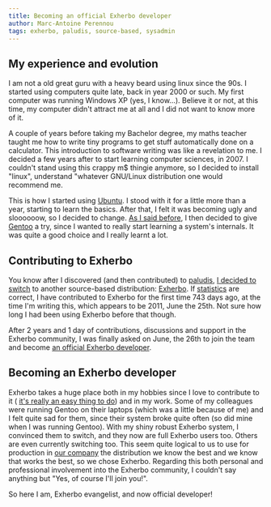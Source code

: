 ```yaml
---
title: Becoming an official Exherbo developer
author: Marc-Antoine Perennou
tags: exherbo, paludis, source-based, sysadmin
---
```


## My experience and evolution

I am not a old great guru with a heavy beard using linux since the 90s. I started using computers quite late, back in
year 2000 or such. My first computer was running Windows XP (yes, I know…). Believe it or not, at this time, my computer
didn't attract me at all and I did not want to know more of it.

A couple of years before taking my Bachelor degree, my maths teacher taught me how to write tiny programs to get stuff
automatically done on a calculator. This introduction to software writing was like a revelation to me. I decided a few
years after to start learning computer sciences, in 2007. I couldn't stand using this crappy m$ thingie anymore, so I
decided to install "linux", understand "whatever GNU/Linux distribution one would recommend me.

This is how I started using [Ubuntu](http://www.ubuntu.com/). I stood with it for a little more than a year, starting to
learn the basics. After that, I felt it was becoming ugly and sloooooow, so I decided to change.
[As I said before](http://www.imagination-land.org/posts/2012-12-10-knowing-your-system---part-3---source-based-distributions-the-gentoo-example.html),
I then decided to give [Gentoo](http://www.gentoo.org/) a try, since I wanted to really start learning a system's
internals. It was quite a good choice and I really learnt a lot. 

## Contributing to Exherbo

You know after I discovered (and then contributed) to [paludis](http://paludis.exherbo.org/),
[I decided to switch](http://www.imagination-land.org/posts/2012-12-27-knowing-your-system---part-6---source-based-distributions-discovering-exherbo.html)
to another source-based distribution: [Exherbo](http://exherbo.org/). If [statistics](https://galileo.mailstation.de/egitstats/authors.html)
are correct, I have contributed to Exherbo for the first time 743 days ago, at the time I'm writing this,
which appears to be 2011, June the 25th. Not sure how long I had been using Exherbo before that though.

After 2 years and 1 day of contributions, discussions and support in the Exherbo community, I was finally asked on June,
the 26th to join the team and become [an official Exherbo developer](http://exherbo.org/developers.html).

## Becoming an Exherbo developer

Exherbo takes a huge place both in my hobbies since I love to contribute to it (
[it's really an easy thing to do](http://www.imagination-land.org/posts/2013-01-17-knowing-your-system---part-9---contributing-to-exherbo:-updated-and-smoother-method.html))
and in my work. Some of my colleagues were running Gentoo on their laptops (which was a little because of me) and I felt
quite sad for them, since their system broke quite often (so did mine when I was running Gentoo). With my shiny robust
Exherbo system, I convinced them to switch, and they now are full Exherbo users too. Others are even currently switching
too. This seem quite logical to us to use for production in [our company](http://www.clever-cloud.com/) the distribution
we know the best and we know that works the best, so we chose Exherbo. Regarding this both personal and professional
involvement into the Exherbo community, I couldn't say anything but "Yes, of course I'll join you!".

So here I am, Exherbo evangelist, and now official developer!
